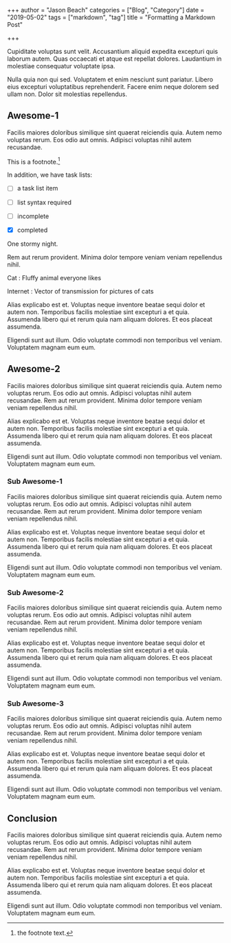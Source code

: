 +++
author = "Jason Beach"
categories = ["Blog", "Category"]
date = "2019-05-02"
tags = ["markdown", "tag"]
title = "Formatting a Markdown Post"

+++


Cupiditate voluptas sunt velit. Accusantium aliquid expedita excepturi quis laborum autem. Quas occaecati et atque est repellat dolores. Laudantium in molestiae consequatur voluptate ipsa.

Nulla quia non qui sed. Voluptatem et enim nesciunt sunt pariatur. Libero eius excepturi voluptatibus reprehenderit. Facere enim neque dolorem sed ullam non. Dolor sit molestias repellendus.


## Awesome-1

Facilis maiores doloribus similique sint quaerat reiciendis quia. Autem nemo voluptas rerum. Eos odio aut omnis. Adipisci voluptas nihil autem recusandae. 

This is a footnote.[^1]


In addition, we have task lists: 

- [ ] a task list item
- [ ] list syntax required
- [ ] incomplete
- [x] completed


One stormy night.

Rem aut rerum provident. Minima dolor tempore veniam veniam repellendus nihil.

Cat
: Fluffy animal everyone likes

Internet
: Vector of transmission for pictures of cats

Alias explicabo est et. Voluptas neque inventore beatae sequi dolor et autem non. Temporibus facilis molestiae sint excepturi a et quia. Assumenda libero qui et rerum quia nam aliquam dolores. Et eos placeat assumenda.

Eligendi sunt aut illum. Odio voluptate commodi non temporibus vel veniam. Voluptatem magnam eum eum.



## Awesome-2

Facilis maiores doloribus similique sint quaerat reiciendis quia. Autem nemo voluptas rerum. Eos odio aut omnis. Adipisci voluptas nihil autem recusandae. Rem aut rerum provident. Minima dolor tempore veniam veniam repellendus nihil.

Alias explicabo est et. Voluptas neque inventore beatae sequi dolor et autem non. Temporibus facilis molestiae sint excepturi a et quia. Assumenda libero qui et rerum quia nam aliquam dolores. Et eos placeat assumenda.

Eligendi sunt aut illum. Odio voluptate commodi non temporibus vel veniam. Voluptatem magnam eum eum.



### Sub Awesome-1

Facilis maiores doloribus similique sint quaerat reiciendis quia. Autem nemo voluptas rerum. Eos odio aut omnis. Adipisci voluptas nihil autem recusandae. Rem aut rerum provident. Minima dolor tempore veniam veniam repellendus nihil.

Alias explicabo est et. Voluptas neque inventore beatae sequi dolor et autem non. Temporibus facilis molestiae sint excepturi a et quia. Assumenda libero qui et rerum quia nam aliquam dolores. Et eos placeat assumenda.

Eligendi sunt aut illum. Odio voluptate commodi non temporibus vel veniam. Voluptatem magnam eum eum.



### Sub Awesome-2

Facilis maiores doloribus similique sint quaerat reiciendis quia. Autem nemo voluptas rerum. Eos odio aut omnis. Adipisci voluptas nihil autem recusandae. Rem aut rerum provident. Minima dolor tempore veniam veniam repellendus nihil.

Alias explicabo est et. Voluptas neque inventore beatae sequi dolor et autem non. Temporibus facilis molestiae sint excepturi a et quia. Assumenda libero qui et rerum quia nam aliquam dolores. Et eos placeat assumenda.

Eligendi sunt aut illum. Odio voluptate commodi non temporibus vel veniam. Voluptatem magnam eum eum.



### Sub Awesome-3

Facilis maiores doloribus similique sint quaerat reiciendis quia. Autem nemo voluptas rerum. Eos odio aut omnis. Adipisci voluptas nihil autem recusandae. Rem aut rerum provident. Minima dolor tempore veniam veniam repellendus nihil.

Alias explicabo est et. Voluptas neque inventore beatae sequi dolor et autem non. Temporibus facilis molestiae sint excepturi a et quia. Assumenda libero qui et rerum quia nam aliquam dolores. Et eos placeat assumenda.

Eligendi sunt aut illum. Odio voluptate commodi non temporibus vel veniam. Voluptatem magnam eum eum.



## Conclusion

Facilis maiores doloribus similique sint quaerat reiciendis quia. Autem nemo voluptas rerum. Eos odio aut omnis. Adipisci voluptas nihil autem recusandae. Rem aut rerum provident. Minima dolor tempore veniam veniam repellendus nihil.

Alias explicabo est et. Voluptas neque inventore beatae sequi dolor et autem non. Temporibus facilis molestiae sint excepturi a et quia. Assumenda libero qui et rerum quia nam aliquam dolores. Et eos placeat assumenda.

Eligendi sunt aut illum. Odio voluptate commodi non temporibus vel veniam. Voluptatem magnam eum eum.


[^1]: the footnote text.
